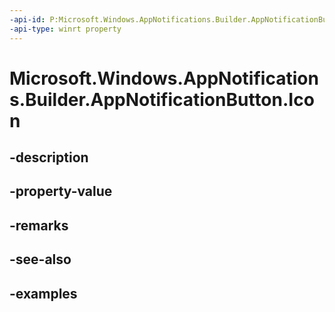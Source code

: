 ```yaml
---
-api-id: P:Microsoft.Windows.AppNotifications.Builder.AppNotificationButton.Icon
-api-type: winrt property
---
```


# Microsoft.Windows.AppNotifications.Builder.AppNotificationButton.Icon

<!--
public System.Uri Icon { get; set; }
-->


## -description

## -property-value

## -remarks

## -see-also

## -examples



